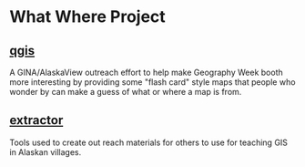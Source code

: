 What Where Project
==================

[qgis](qgis)
-------------

A GINA/AlaskaView outreach effort to help make Geography Week
booth more interesting by providing some "flash card" style
maps that people who wonder by can make a guess of what or
where a map is from.

[extractor](extractor)
-----------------------

Tools used to create out reach materials for others to use for teaching
GIS in Alaskan villages.
